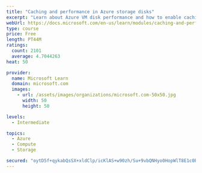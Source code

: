 ```yaml
---
title: "Caching and performance in Azure storage disks"
excerpt: "Learn about Azure VM disk performance and how to enable caching to help optimize read and write access to storage."
webUrl: https://docs.microsoft.com/en-us/learn/modules/caching-and-performance-azure-storage-and-disks/
type: course
price: Free
length: PT44M
ratings:
  count: 2101
  average: 4.7044263
heat: 50

provider:
  name: Microsoft Learn
  domain: microsoft.com
  images:
    - url: /assets/images/organizations/microsoft.com-50x50.jpg
      width: 50
      height: 50

levels:
  - Intermediate

topics:
  - Azure
  - Compute
  - Storage

secured: "oytD5f+qykabQsSX+xldClp/icKlAS+w90zh/Su+9vbQNHyo0HopWlT8E1c0ReH7ZEjK6auBSMuZ+J84atqapl6rJGv6HHK2AAEXBHqGoerOmU5YtnVRfC6lqBWGucgTq3rXXfvgSa7lzSbjA5q5l6V7BcL9zZdZqXgyjvCxsmz1oBS8XX/VQUzlbgX51WL1USE0ZQzPm8WVXaY1sEWej0+pmI4uZ+Qbxjeov+xy/2nHdtqQUaRUZCaoWKkJ3MEJ5n0BoLoDB1Xv10X4Mb7PUyzQrK7w9R3dZ4hZ4kLgy1VyYar+pyKCpKL6jYiLHd17+x7LvBVJWb+g42+Imq9px11Hu1Sgv7QxIFbb2n6yd3KQ3kJId7M/k+BYpHheIUF7/rjSHje+Wf7FX/y9Axsf4dxyFX80vuSuD4B5vhM9wxo=;MY34xXVHcc7sMlAGJqpuhw=="
---
```


